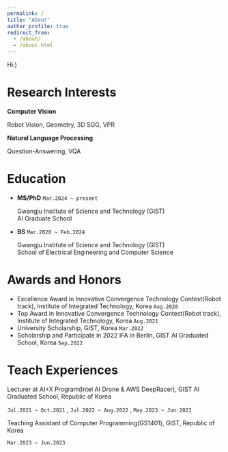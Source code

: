 ```yaml
---
permalink: /
title: "About"
author_profile: true
redirect_from: 
  - /about/
  - /about.html
---
```

Hi:)

Research Interests
==================

**Computer Vision**

Robot Vision, Geometry, 3D SGG, VPR

**Natural Language Processing**

Question-Answering, VQA

Education
=========

- **MS/PhD**  `Mar.2024 ~ present`

    Gwangju Institute of Science and Technology (GIST)  
    AI Graduate School

- **BS**  `Mar.2020 ~ Feb.2024`

    Gwangju Institute of Science and Technology (GIST)  
    School of Electrical Engineering and Computer Science

# Awards and Honors

* Excellence Award in Innovative Convergence Technology Contest(Robot track), Institute of
  Integrated Technology, Korea `Aug.2020`
* Top Award in Innovative Convergence Technology Contest(Robot track), Institute of Integrated
  Technology, Korea `Aug.2021`
* University Scholarship, GIST, Korea `Mar.2022`
* Scholarship and Participate in 2022 IFA in Berlin, GIST AI Graduated School, Korea `Sep.2022`

# Teach Experiences

Lecturer at AI+X Program(Intel AI Drone & AWS DeepRacer), GIST AI Graduated School, Republic of Korea

`Jul.2021 ~ Oct.2021` , `Jul.2022 ~ Aug.2022` , `May.2023 ~ Jun.2023`

Teaching Assistant of Computer Programming(GS1401), GIST, Republic of Korea

`Mar.2023 ~ Jun.2023`
